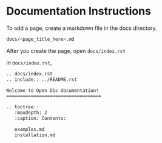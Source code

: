 # Documentation Instructions 


To add a page, create a markdown file in the docs directory.

```bash
docs/<page_title_here>.md
```

After you create the page, open ```docs/index.rst```

in ```docs/index.rst```, 
```bash
.. docs/index.rst   
.. include:: ../README.rst

Welcome to Open Dis documentation!
===================================

.. toctree::
   :maxdepth: 2
   :caption: Contents:

   examples.md
   installation.md
```
